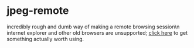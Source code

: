 # jpeg-remote
incredibly rough and dumb way of making a remote browsing session\n
internet explorer and other old browsers are unsupported; [click here](http://outdatedbrowser.com) to get something actually worth using.
